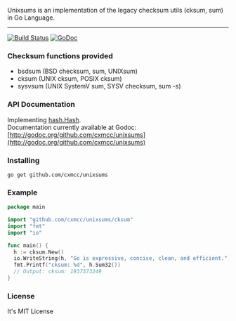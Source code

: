 Unixsums is an implementation of the legacy checksum utils (cksum, sum) in Go Language.

-----

[![Build Status](https://drone.io/github.com/cxmcc/unixsums/status.png)](https://drone.io/github.com/cxmcc/unixsums/latest)
[![GoDoc](http://godoc.org/github.com/cxmcc/unixsums?status.png)](http://godoc.org/github.com/cxmcc/unixsums)

### Checksum functions provided
* bsdsum (BSD checksum, sum, UNIXsum)
* cksum (UNIX cksum, POSIX cksum)
* sysvsum (UNIX SystemV sum, SYSV checksum, sum -s)

### API Documentation
Implementing [hash.Hash](http://golang.org/pkg/hash/#Hash).  
Documentation currently available at Godoc: [http://godoc.org/github.com/cxmcc/unixsums](http://godoc.org/github.com/cxmcc/unixsums)

### Installing
~~~
go get github.com/cxmcc/unixsums
~~~

### Example
~~~ go
package main

import "github.com/cxmcc/unixsums/cksum"
import "fmt"
import "io"

func main() {
  h := cksum.New()
  io.WriteString(h, "Go is expressive, concise, clean, and efficient.")
  fmt.Printf("cksum: %d", h.Sum32())
  // Output: cksum: 1937373249
}
~~~
### License
It's MIT License
